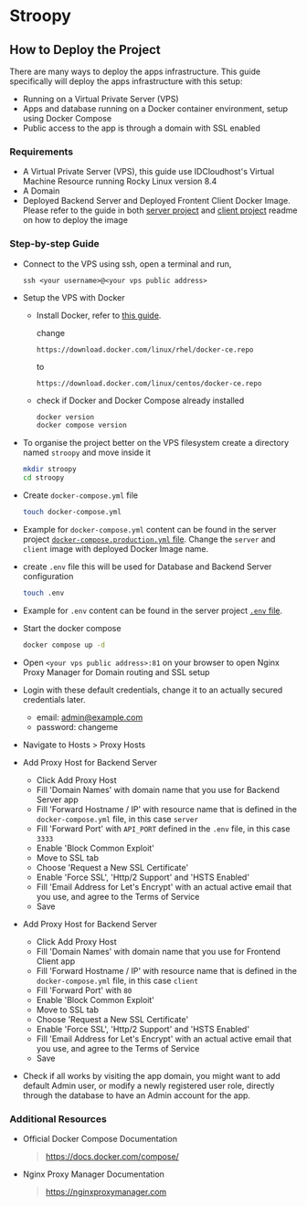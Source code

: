 # Stroopy

## How to Deploy the Project

There are many ways to deploy the apps infrastructure. This guide specifically will deploy the apps infrastructure with this setup:
- Running on a Virtual Private Server (VPS)
- Apps and database running on a Docker container environment, setup using Docker Compose 
- Public access to the app is through a domain with SSL enabled

### Requirements
- A Virtual Private Server (VPS), this guide use IDCloudhost's Virtual Machine Resource running Rocky Linux version 8.4
- A Domain
- Deployed Backend Server and Deployed Frontent Client Docker Image. Please refer to the guide in both [server project](https://github.com/stroopy-itb/stroopy-server/blob/master/README.md) and [client project](https://github.com/stroopy-itb/stroopy-client/blob/master/README.md) readme on how to deploy the image

### Step-by-step Guide
- Connect to the VPS using ssh, open a terminal and run,
    ```
    ssh <your username>@<your vps public address>
    ```
- Setup the VPS with Docker
    - Install Docker, refer to [this guide](https://docs.docker.com/engine/install/rhel/). 
    
        change 
        ```
        https://download.docker.com/linux/rhel/docker-ce.repo
        ``` 
        to 
        ```
        https://download.docker.com/linux/centos/docker-ce.repo
        ```
  - check if Docker and Docker Compose already installed
    ```bash
    docker version
    docker compose version
    ```
- To organise the project better on the VPS filesystem create a directory named `stroopy` and move inside it
  ```bash
  mkdir stroopy
  cd stroopy
  ```

- Create `docker-compose.yml` file
  ```bash
  touch docker-compose.yml
  ```

- Example for `docker-compose.yml` content can be found in the server project [`docker-compose.production.yml` file](https://github.com/stroopy-itb/stroopy-server/blob/master/docker-compose.production.yml). Change the `server` and `client` image with deployed Docker Image name.

- create `.env` file this will be used for Database and Backend Server configuration
  ```bash
  touch .env
  ```

- Example for `.env` content can be found in the server project [`.env` file](https://github.com/stroopy-itb/stroopy-server/blob/master/.env).

- Start the docker compose
    ```bash
    docker compose up -d
    ```

- Open `<your vps public address>:81` on your browser to open Nginx Proxy Manager for Domain routing and SSL setup

- Login with these default credentials, change it to an actually secured credentials later.
    - email: admin@example.com
    - password: changeme

- Navigate to Hosts > Proxy Hosts

- Add Proxy Host for Backend Server
    - Click Add Proxy Host
    - Fill 'Domain Names' with domain name that you use for Backend Server app
    - Fill 'Forward Hostname / IP' with resource name that is defined in the `docker-compose.yml` file, in this case `server`
    - Fill 'Forward Port' with `API_PORT` defined in the `.env` file, in this case `3333`
    - Enable 'Block Common Exploit'
    - Move to SSL tab
    - Choose 'Request a New SSL Certificate'
    - Enable 'Force SSL', 'Http/2 Support' and 'HSTS Enabled'
    - Fill 'Email Address for Let's Encrypt' with an actual active email that you use, and agree to the Terms of Service
    - Save

- Add Proxy Host for Backend Server
    - Click Add Proxy Host
    - Fill 'Domain Names' with domain name that you use for Frontend Client app
    - Fill 'Forward Hostname / IP' with resource name that is defined in the `docker-compose.yml` file, in this case `client`
    - Fill 'Forward Port' with `80`
    - Enable 'Block Common Exploit'
    - Move to SSL tab
    - Choose 'Request a New SSL Certificate'
    - Enable 'Force SSL', 'Http/2 Support' and 'HSTS Enabled'
    - Fill 'Email Address for Let's Encrypt' with an actual active email that you use, and agree to the Terms of Service
    - Save

- Check if all works by visiting the app domain, you might want to add default Admin user, or modify a newly registered user role, directly through the database to have an Admin account for the app.

### Additional Resources
- Official Docker Compose Documentation
    > https://docs.docker.com/compose/
- Nginx Proxy Manager Documentation
    > https://nginxproxymanager.com